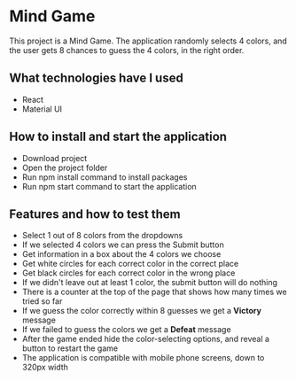 # Mind Game

This project is a Mind Game. The application randomly selects 4 colors, and the user gets 8 chances to guess the 4 colors, in the right order.

## What technologies have I used

-   React
-   Material UI

## How to install and start the application

-   Download project
-   Open the project folder
-   Run npm install command to install packages
-   Run npm start command to start the application

## Features and how to test them

-   Select 1 out of 8 colors from the dropdowns
-   If we selected 4 colors we can press the Submit button
-   Get information in a box about the 4 colors we choose
-   Get white circles for each correct color in the correct place
-   Get black circles for each correct color in the wrong place
-   If we didn't leave out at least 1 color, the submit button will do nothing
-   There is a counter at the top of the page that shows how many times we tried so far
-   If we guess the color correctly within 8 guesses we get a **Victory** message
-   If we failed to guess the colors we get a **Defeat** message
-   After the game ended hide the color-selecting options, and reveal a button to restart the game
-   The application is compatible with mobile phone screens, down to 320px width
